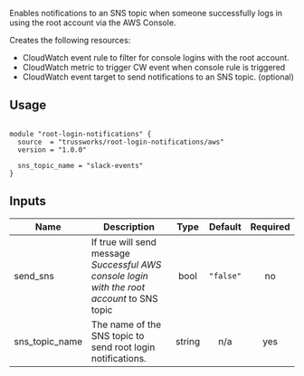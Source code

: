 Enables notifications to an SNS topic when someone successfully logs in using the root account via the AWS Console.

Creates the following resources:

* CloudWatch event rule to filter for console logins with the root account.
* CloudWatch metric to trigger CW event when console rule is triggered
* CloudWatch event target to send notifications to an SNS topic. (optional)

## Usage

```hcl

module "root-login-notifications" {
  source  = "trussworks/root-login-notifications/aws"
  version = "1.0.0"

  sns_topic_name = "slack-events"
}
```

<!-- BEGINNING OF PRE-COMMIT-TERRAFORM DOCS HOOK -->
## Inputs

| Name | Description | Type | Default | Required |
|------|-------------|:----:|:-----:|:-----:|
| send\_sns | If true will send message *Successful AWS console login with the root account* to SNS topic | bool | `"false"` | no |
| sns\_topic\_name | The name of the SNS topic to send root login notifications. | string | n/a | yes |

<!-- END OF PRE-COMMIT-TERRAFORM DOCS HOOK -->
